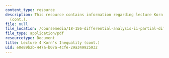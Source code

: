 ```yaml
---
content_type: resource
description: This resource contains information regarding lecture Korn's inequality
  (cont.).
file: null
file_location: /coursemedia/18-156-differential-analysis-ii-partial-differential-equations-and-fourier-analysis-spring-2016/e0e89b2b447ab07a4cfe29a349925932_MIT18_156S16_lec4.pdf
file_type: application/pdf
resourcetype: Document
title: Lecture 4 Korn's Inequality (cont.)
uid: e0e89b2b-447a-b07a-4cfe-29a349925932
---
```

